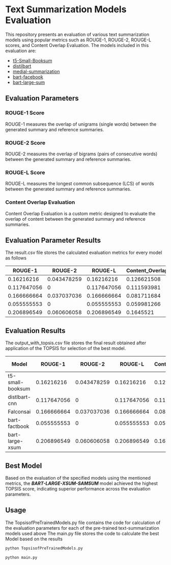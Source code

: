 # Text Summarization Models Evaluation

This repository presents an evaluation of various text summarization models using popular metrics such as ROUGE-1, ROUGE-2, ROUGE-L scores, and Content Overlap Evaluation. The models included in this evaluation are:

- [t5-Small-Booksum](https://huggingface.co/cnicu/t5-small-booksum)
- [distilbart](https://huggingface.co/sshleifer/distilbart-cnn-6-6)
- [medial-summarization](https://huggingface.co/Falconsai/medical_summarization)
- [bart-facebook](https://huggingface.co/Cohee/bart-factbook-summarization)
- [bart-large-sum](https://huggingface.co/lidiya/bart-large-xsum-samsum)

## Evaluation Parameters

### ROUGE-1 Score

ROUGE-1 measures the overlap of unigrams (single words) between the generated summary and reference summaries.

### ROUGE-2 Score

ROUGE-2 measures the overlap of bigrams (pairs of consecutive words) between the generated summary and reference summaries.

### ROUGE-L Score

ROUGE-L measures the longest common subsequence (LCS) of words between the generated summary and reference summaries.

### Content Overlap Evaluation

Content Overlap Evaluation is a custom metric designed to evaluate the overlap of content between the generated summary and reference summaries.

## Evaluation Parameter Results

The result.csv file stores the calculated evaluation metrics for every model as follows

| ROUGE-1     | ROUGE-2     | ROUGE-L     | Content_Overlap |
|-------------|-------------|-------------|-----------------|
| 0.16216216  | 0.043478259 | 0.16216216  | 0.126621508     |
| 0.117647056 | 0           | 0.117647056 | 0.111593981     |
| 0.166666664 | 0.037037036 | 0.166666664 | 0.081711684     |
| 0.055555553 | 0           | 0.055555553 | 0.059981266     |
| 0.206896549 | 0.060606058 | 0.206896549 | 0.1645521       |

## Evaluation Results

The output_with_topsis.csv file stores the final result obtained after application of the TOPSIS for selection of the best model.

| Model            | ROUGE-1     | ROUGE-2     | ROUGE-L     | Content_Overlap | Topsis Score | Final Rank |
|------------------|-------------|-------------|-------------|-----------------|--------------|------------|
| t5-small-booksum | 0.16216216  | 0.043478259 | 0.16216216  | 0.126621508     | 0.699806524  | 2          |
| distlbart-cnn    | 0.117647056 | 0           | 0.117647056 | 0.111593981     | 0.28046912   | 4          |
| Falconsai        | 0.166666664 | 0.037037036 | 0.166666664 | 0.081711684     | 0.584748487  | 3          |
| bart-factbook    | 0.055555553 | 0           | 0.055555553 | 0.059981266     | 0            | 5          |
| bart-large-xsum  | 0.206896549 | 0.060606058 | 0.206896549 | 0.1645521       | 1            | 1          |

## Best Model

Based on the evaluation of the specified models using the mentioned metrics, the _**BART-LARGE-XSUM-SAMSUM**_ model achieved the highest TOPSIS score, indicating superior performance across the evaluation parameters.


## Usage

The TopsisofPreTrainedModels.py file contains the code for calculation of the evaluation parameters for each of the pre-trained text-summarization models used above
The main.py file stores the code to calculate the best Model based on the results

```bash
python TopsisofPreTrainedModels.py
```

```python
python main.py  
```
